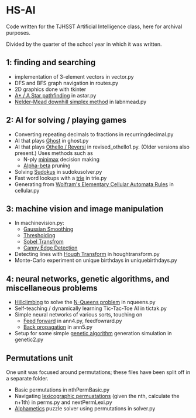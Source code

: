 # HS-AI
Code written for the TJHSST Artificial Intelligence class, here for archival purposes.

Divided by the quarter of the school year in which it was written.

## 1: finding and searching
- implementation of 3-element vectors in vector.py
- DFS and BFS graph navigation in routes.py
- 2D graphics done with tkinter
- [A* / A Star pathfinding](https://en.wikipedia.org/wiki/A*_search_algorithm) in astar.py
- [Nelder-Mead downhill simplex method](https://en.wikipedia.org/wiki/Nelder%E2%80%93Mead_method) in labnmead.py

## 2: AI for solving / playing games
- Converting repeating decimals to fractions in recurringdecimal.py
- AI that plays [Ghost](https://en.wikipedia.org/wiki/Ghost_(game)) in ghost.py
- AI that plays [Othello / Reversi](https://en.wikipedia.org/wiki/Reversi) in revised_othello1.py. (Older versions also present.) Uses methods such as
    - N-ply [minimax](https://en.wikipedia.org/wiki/Minimax) decision making
    - [Alpha-beta](https://en.wikipedia.org/wiki/Alpha%E2%80%93beta_pruning) pruning
- Solving [Sudokus](http://i.imgur.com/fs3Lkmj.png) in sudokusolver.py
- Fast word lookups with a [trie](https://en.wikipedia.org/wiki/Trie) in trie.py
- Generating from [Wolfram's Elementary Cellular Automata Rules](https://en.wikipedia.org/wiki/Elementary_cellular_automaton) in cellular.py

## 3: machine vision and image manipulation
- In machinevision.py:
    - [Gaussian Smoothing](https://en.wikipedia.org/wiki/Gaussian_blur)
    - [Thresholding](https://en.wikipedia.org/wiki/Thresholding_(image_processing))
    - [Sobel Transfrom](https://en.wikipedia.org/wiki/Sobel_operator)
    - [Canny Edge Detection](https://en.wikipedia.org/wiki/Canny_edge_detector)
- Detecting lines with [Hough Transform](https://en.wikipedia.org/wiki/Hough_transform) in houghtransform.py
- Monte-Carlo experiment on unique birthdays in uniquebirthdays.py

## 4: neural networks, genetic algorithms, and miscellaneous problems
- [Hillclimbing](https://en.wikipedia.org/wiki/Hill_climbing) to solve the [N-Queens problem](https://en.wikipedia.org/wiki/Eight_queens_puzzle) in nqueens.py
- Self-teaching / dynamically learning Tic-Tac-Toe AI in tictak.py
- Simple neural networks of various sorts, touching on
    - [Feed forward](https://en.wikipedia.org/wiki/Feedforward_neural_network) in ann4.py, feedfowrard.py
    - [Back propagation](https://en.wikipedia.org/wiki/Backpropagation) in ann5.py
- Setup for some simple [genetic algorithm](https://en.wikipedia.org/wiki/Genetic_algorithm) generation simulation in genetic2.py

## Permutations unit
One unit was focused around permutations; these files have been split off in a separate folder.
- Basic permutations in nthPermBasic.py
- Navigating [lexicographic permuatations](https://en.wikipedia.org/wiki/Permutation#Generation_in_lexicographic_order) (given the nth, calculate the n+1th) in perms.py and nextPermLexi.py
- [Alphametics](https://en.wikipedia.org/wiki/Verbal_arithmetic) puzzle solver using permutations in solver.py
